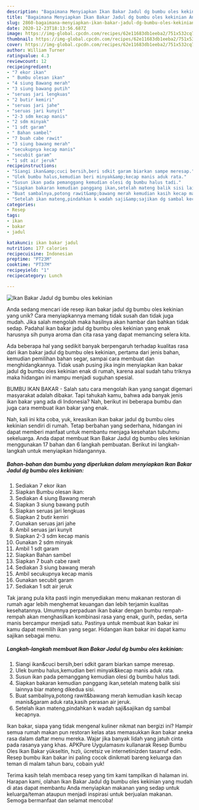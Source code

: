 ```yaml
---
description: "Bagaimana Menyiapkan Ikan Bakar Jadul dg bumbu oles kekinian Anti Gagal"
title: "Bagaimana Menyiapkan Ikan Bakar Jadul dg bumbu oles kekinian Anti Gagal"
slug: 2860-bagaimana-menyiapkan-ikan-bakar-jadul-dg-bumbu-oles-kekinian-anti-gagal
date: 2020-12-23T18:13:56.687Z
image: https://img-global.cpcdn.com/recipes/62e11683db1eeba2/751x532cq70/ikan-bakar-jadul-dg-bumbu-oles-kekinian-foto-resep-utama.jpg
thumbnail: https://img-global.cpcdn.com/recipes/62e11683db1eeba2/751x532cq70/ikan-bakar-jadul-dg-bumbu-oles-kekinian-foto-resep-utama.jpg
cover: https://img-global.cpcdn.com/recipes/62e11683db1eeba2/751x532cq70/ikan-bakar-jadul-dg-bumbu-oles-kekinian-foto-resep-utama.jpg
author: William Turner
ratingvalue: 4.3
reviewcount: 12
recipeingredient:
- "7 ekor ikan"
- " Bumbu olesan ikan"
- "4 siung Bawang merah"
- "3 siung bawang putih"
- "seruas jari lengkuas"
- "2 butir kemiri"
- "seruas jari jahe"
- "seruas jari kunyit"
- "2-3 sdm kecap manis"
- "2 sdm minyak"
- "1 sdt garam"
- " Bahan sambel"
- "7 buah cabe rawit"
- "3 siung bawang merah"
- "secukupnya kecap manis"
- "secubit garam"
- "1 sdt air jeruk"
recipeinstructions:
- "Siangi ikan&amp;cuci bersih,beri sdkit garam biarkan sampe meresap."
- "Ulek bumbu halus,kemudian beri minyak&amp;kecap manis aduk rata."
- "Susun ikan pada pemanggang kemudian olesi dg bumbu halus tadi."
- "Siapkan bakaran kemudian panggang ikan,setelah mateng balik sisi lainnya biar mateng dikedua sisi."
- "Buat sambalnya,potong rawit&amp;bawang merah kemudian kasih kecap manis&amp;garam aduk rata,kasih perasan air jeruk."
- "Setelah ikan mateng,pindahkan k wadah saji&amp;sajikan dg sambal kecapnya."
categories:
- Resep
tags:
- ikan
- bakar
- jadul

katakunci: ikan bakar jadul 
nutrition: 177 calories
recipecuisine: Indonesian
preptime: "PT23M"
cooktime: "PT37M"
recipeyield: "1"
recipecategory: Lunch

---
```



![Ikan Bakar Jadul dg bumbu oles kekinian](https://img-global.cpcdn.com/recipes/62e11683db1eeba2/751x532cq70/ikan-bakar-jadul-dg-bumbu-oles-kekinian-foto-resep-utama.jpg)

Anda sedang mencari ide resep ikan bakar jadul dg bumbu oles kekinian yang unik? Cara menyiapkannya memang tidak susah dan tidak juga mudah. Jika salah mengolah maka hasilnya akan hambar dan bahkan tidak sedap. Padahal ikan bakar jadul dg bumbu oles kekinian yang enak harusnya sih punya aroma dan cita rasa yang dapat memancing selera kita.

Ada beberapa hal yang sedikit banyak berpengaruh terhadap kualitas rasa dari ikan bakar jadul dg bumbu oles kekinian, pertama dari jenis bahan, kemudian pemilihan bahan segar, sampai cara membuat dan menghidangkannya. Tidak usah pusing jika ingin menyiapkan ikan bakar jadul dg bumbu oles kekinian enak di rumah, karena asal sudah tahu triknya maka hidangan ini mampu menjadi suguhan spesial.

BUMBU IKAN BAKAR - Salah satu cara mengolah ikan yang sangat digemari masyarakat adalah dibakar. Tapi tahukah kamu, bahwa ada banyak jenis ikan bakar yang ada di Indonesia? Nah, berikut ini beberapa bumbu dan juga cara membuat ikan bakar yang enak.


Nah, kali ini kita coba, yuk, kreasikan ikan bakar jadul dg bumbu oles kekinian sendiri di rumah. Tetap berbahan yang sederhana, hidangan ini dapat memberi manfaat untuk membantu menjaga kesehatan tubuhmu sekeluarga. Anda dapat membuat Ikan Bakar Jadul dg bumbu oles kekinian menggunakan 17 bahan dan 6 langkah pembuatan. Berikut ini langkah-langkah untuk menyiapkan hidangannya.

<!--inarticleads1-->

##### Bahan-bahan dan bumbu yang diperlukan dalam menyiapkan Ikan Bakar Jadul dg bumbu oles kekinian:

1. Sediakan 7 ekor ikan
1. Siapkan  Bumbu olesan ikan:
1. Sediakan 4 siung Bawang merah
1. Siapkan 3 siung bawang putih
1. Siapkan seruas jari lengkuas
1. Siapkan 2 butir kemiri
1. Gunakan seruas jari jahe
1. Ambil seruas jari kunyit
1. Siapkan 2-3 sdm kecap manis
1. Gunakan 2 sdm minyak
1. Ambil 1 sdt garam
1. Siapkan  Bahan sambel
1. Siapkan 7 buah cabe rawit
1. Sediakan 3 siung bawang merah
1. Ambil secukupnya kecap manis
1. Gunakan secubit garam
1. Sediakan 1 sdt air jeruk


Tak jarang pula kita pasti ingin menyediakan menu makanan restoran di rumah agar lebih menghemat keuangan dan lebih terjamin kualitas kesehatannya. Umumnya perpaduan ikan bakar dengan bumbu rempah-rempah akan menghasilkan kombinasi rasa yang enak, gurih, pedas, serta manis bercampur menjadi satu. Pastinya untuk membuat ikan bakar ini kamu dapat memilih ikan yang segar. Hidangan ikan bakar ini dapat kamu sajikan sebagai menu. 

<!--inarticleads2-->

##### Langkah-langkah membuat Ikan Bakar Jadul dg bumbu oles kekinian:

1. Siangi ikan&amp;cuci bersih,beri sdkit garam biarkan sampe meresap.
1. Ulek bumbu halus,kemudian beri minyak&amp;kecap manis aduk rata.
1. Susun ikan pada pemanggang kemudian olesi dg bumbu halus tadi.
1. Siapkan bakaran kemudian panggang ikan,setelah mateng balik sisi lainnya biar mateng dikedua sisi.
1. Buat sambalnya,potong rawit&amp;bawang merah kemudian kasih kecap manis&amp;garam aduk rata,kasih perasan air jeruk.
1. Setelah ikan mateng,pindahkan k wadah saji&amp;sajikan dg sambal kecapnya.


Ikan bakar, siapa yang tidak mengenal kuliner nikmat nan bergizi ini? Hampir semua rumah makan pun restoran kelas atas memasukkan ikan bakar aneka rasa dalam daftar menu mereka. Wajar jika banyak lidah yang jatuh cinta pada rasanya yang khas. APKPure Uygulamasını kullanarak Resep Bumbu Oles Ikan Bakar yükseltin, hızlı, ücretsiz ve internetinizden tasarruf edin. Resep bumbu ikan bakar ini paling cocok dinikmati bareng keluarga dan teman di malam tahun baru, cobain yuk! 

Terima kasih telah membaca resep yang tim kami tampilkan di halaman ini. Harapan kami, olahan Ikan Bakar Jadul dg bumbu oles kekinian yang mudah di atas dapat membantu Anda menyiapkan makanan yang sedap untuk keluarga/teman ataupun menjadi inspirasi untuk berjualan makanan. Semoga bermanfaat dan selamat mencoba!
